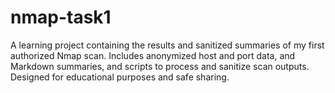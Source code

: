 # nmap-task1
A learning project containing the results and sanitized summaries of my first authorized Nmap scan. Includes anonymized host and port data,  and Markdown summaries, and scripts to process and sanitize scan outputs. Designed for educational purposes and safe sharing.
